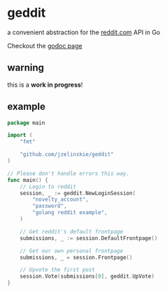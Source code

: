 # geddit
a convenient abstraction for the [reddit.com](http://reddit.com) API in Go

Checkout the [godoc page](http://godoc.org/github.com/jzelinskie/geddit)

## warning

this is a **work in progress**!

## example

```Go
package main

import (
	"fmt"

	"github.com/jzelinskie/geddit"
)

// Please don't handle errors this way.
func main() {
	// Login to reddit
	session, _ := geddit.NewLoginSession(
		"novelty_account",
		"password",
		"golang reddit example",
	)

	// Get reddit's default frontpage
	submissions, _ := session.DefaultFrontpage()

	// Get our own personal frontpage
	submissions, _ = session.Frontpage()

	// Upvote the first post
	session.Vote(submissions[0], geddit.UpVote)
}
```

